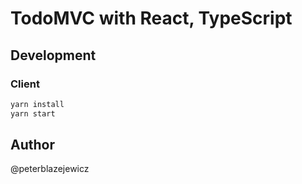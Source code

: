 # TodoMVC with React, TypeScript

## Development

### Client

```sh
yarn install
yarn start
```

## Author

@peterblazejewicz
